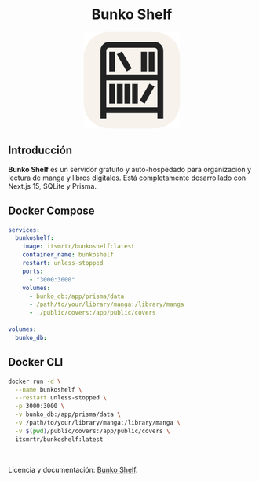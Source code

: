<div class="title-block" style="text-align: center;" align="center">

# Bunko Shelf

<p><img title="Bunko Shelf Logo" src="/public/favicon.png" width="196" height="196"></p>

</div>

## Introducción

**Bunko Shelf** es un servidor gratuito y auto-hospedado para organización y lectura de manga y libros digitales. Está completamente desarrollado con Next.js 15, SQLite y Prisma.

## Docker Compose

```yaml
services:
  bunkoshelf:
    image: itsmrtr/bunkoshelf:latest
    container_name: bunkoshelf
    restart: unless-stopped
    ports:
      - "3000:3000"
    volumes:
      - bunko_db:/app/prisma/data
      - /path/to/your/library/manga:/library/manga
      - ./public/covers:/app/public/covers

volumes:
  bunko_db:
```

## Docker CLI

```bash
docker run -d \
  --name bunkoshelf \
  --restart unless-stopped \
  -p 3000:3000 \
  -v bunko_db:/app/prisma/data \
  -v /path/to/your/library/manga:/library/manga \
  -v $(pwd)/public/covers:/app/public/covers \
  itsmrtr/bunkoshelf:latest
```

<br>

Licencia y documentación: [Bunko Shelf](https://bunko.amlab.site).
